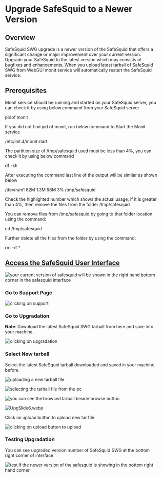 # Upgrade SafeSquid to a Newer Version

## Overview

SafeSquid SWG upgrade is a newer version of the SafeSquid that offers a significant change or major improvement over your current version. Upgrade your SafeSquid to the latest version which may consists of bugfixes and enhancements. When you upload latest tarball of SafeSquid SWG from WebGUI monit service will automatically restart the SafeSquid service.

## Prerequisites

Monit service should be running and started on your SafeSquid server, you can check it by using below command from your SafeSquid server

pidof monit

If you did not find pid of monit, run below command to Start the Monit service

/etc/init.d/monit start

The partition size of /tmp/safesquid used must be less than 4%, you can check it by using below command

df -kh

After executing the command last line of the output will be similar as shown below

/dev/ram1 62M 1.3M 58M 3% /tmp/safesquid

Check the highlighted number which shows the actual usage, if it is greater than 4%, then remove the files from the folder /tmp/safesquid

You can remove files from /tmp/safesquid by going to that folder location using the command:

cd /tmp/safesquid

Further delete all the files from the folder by using the command:

rm -rf *

## [Access the SafeSquid User Interface](https://help.safesquid.com/portal/en/kb/articles/access-the-safesquid-user-interface)

![your current version of safesquid will be shown in the right hand bottom corner in the safesquid interface](/img/How_To/Upgrade_SafeSquid_To_A_Newer_Version/image1.webp)

### Go to Support Page

![clicking on support](/img/How_To/Upgrade_SafeSquid_To_A_Newer_Version/image2.webp)

### Go to Upgradation

**Note**: Download the latest SafeSquid SWG tarball from here and save into your machine.

![clicking on upgradation](/img/How_To/Upgrade_SafeSquid_To_A_Newer_Version/image3.webp)

### Select New tarball

Select the latest SafeSquid tarball downloaded and saved in your machine before.

![uploading a new tarball file](/img/How_To/Upgrade_SafeSquid_To_A_Newer_Version/image4.webp)

![selecting the tarball file from the pc](/img/How_To/Upgrade_SafeSquid_To_A_Newer_Version/image5.webp)

![you can see the browsed tarball beside browse button](/img/How_To/Upgrade_SafeSquid_To_A_Newer_Version/image6.webp)

![UpgSlide6.webp](/img/How_To/Upgrade_SafeSquid_To_A_Newer_Version/image6.webp)

Click on upload button to upload new tar file.

![clicking on upload button to upload](/img/How_To/Upgrade_SafeSquid_To_A_Newer_Version/image7.webp)

### Testing Upgradation

You can see upgraded version number of SafeSquid SWG at the bottom right corner of interface.

![test if the newer version of the safesquid is showing in the bottom right hand corner](/img/How_To/Upgrade_SafeSquid_To_A_Newer_Version/image8.webp)
